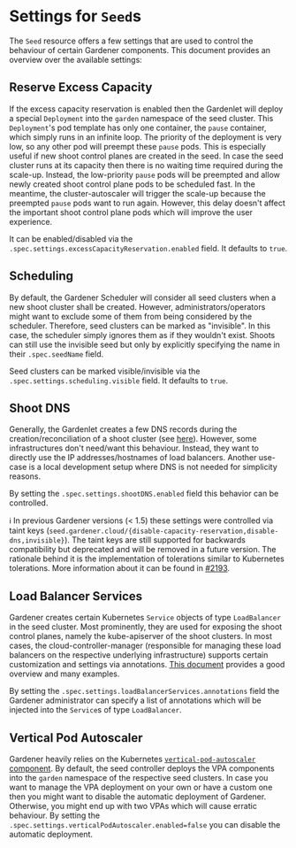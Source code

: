 # Settings for `Seed`s

The `Seed` resource offers a few settings that are used to control the behaviour of certain Gardener components.
This document provides an overview over the available settings:

## Reserve Excess Capacity

If the excess capacity reservation is enabled then the Gardenlet will deploy a special `Deployment` into the `garden` namespace of the seed cluster.
This `Deployment`'s pod template has only one container, the `pause` container, which simply runs in an infinite loop.
The priority of the deployment is very low, so any other pod will preempt these `pause` pods.
This is especially useful if new shoot control planes are created in the seed.
In case the seed cluster runs at its capacity then there is no waiting time required during the scale-up.
Instead, the low-priority `pause` pods will be preempted and allow newly created shoot control plane pods to be scheduled fast.
In the meantime, the cluster-autoscaler will trigger the scale-up because the preempted `pause` pods want to run again.
However, this delay doesn't affect the important shoot control plane pods which will improve the user experience.

It can be enabled/disabled via the `.spec.settings.excessCapacityReservation.enabled` field.
It defaults to `true`.

## Scheduling

By default, the Gardener Scheduler will consider all seed clusters when a new shoot cluster shall be created.
However, administrators/operators might want to exclude some of them from being considered by the scheduler.
Therefore, seed clusters can be marked as "invisible".
In this case, the scheduler simply ignores them as if they wouldn't exist.
Shoots can still use the invisible seed but only by explicitly specifying the name in their `.spec.seedName` field.

Seed clusters can be marked visible/invisible via the `.spec.settings.scheduling.visible` field.
It defaults to `true`.

## Shoot DNS

Generally, the Gardenlet creates a few DNS records during the creation/reconciliation of a shoot cluster (see [here](configuration.md)).
However, some infrastructures don't need/want this behaviour.
Instead, they want to directly use the IP addresses/hostnames of load balancers.
Another use-case is a local development setup where DNS is not needed for simplicity reasons.

By setting the `.spec.settings.shootDNS.enabled` field this behavior can be controlled.

ℹ️ In previous Gardener versions (< 1.5) these settings were controlled via taint keys (`seed.gardener.cloud/{disable-capacity-reservation,disable-dns,invisible}`).
The taint keys are still supported for backwards compatibility but deprecated and will be removed in a future version.
The rationale behind it is the implementation of tolerations similar to Kubernetes tolerations.
More information about it can be found in [#2193](https://github.com/gardener/gardener/issues/2193).

## Load Balancer Services

Gardener creates certain Kubernetes `Service` objects of type `LoadBalancer` in the seed cluster.
Most prominently, they are used for exposing the shoot control planes, namely the kube-apiserver of the shoot clusters.
In most cases, the cloud-controller-manager (responsible for managing these load balancers on the respective underlying infrastructure) supports certain customization and settings via annotations.
[This document](https://kubernetes.io/docs/concepts/services-networking/service/#loadbalancer) provides a good overview and many examples.

By setting the `.spec.settings.loadBalancerServices.annotations` field the Gardener administrator can specify a list of annotations which will be injected into the `Service`s of type `LoadBalancer`.

## Vertical Pod Autoscaler

Gardener heavily relies on the Kubernetes [`vertical-pod-autoscaler` component](https://github.com/kubernetes/autoscaler/tree/master/vertical-pod-autoscaler).
By default, the seed controller deploys the VPA components into the `garden` namespace of the respective seed clusters.
In case you want to manage the VPA deployment on your own or have a custom one then you might want to disable the automatic deployment of Gardener.
Otherwise, you might end up with two VPAs which will cause erratic behaviour.
By setting the `.spec.settings.verticalPodAutoscaler.enabled=false` you can disable the automatic deployment.
